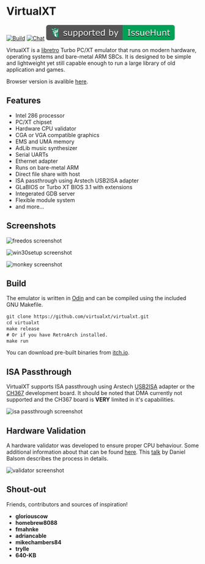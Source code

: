 # VirtualXT

[![Build](https://github.com/virtualxt/virtualxt/actions/workflows/libretro.yml/badge.svg)](https://github.com/virtualxt/virtualxt/actions/workflows/sdl2.yml)
[![Chat](https://badgen.net/badge/icon/discord?icon=discord&label)](https://discord.com/channels/1333142665566617710/1333166999844687942)
[![Support](https://github.com/BoostIO/issuehunt-materials/raw/master/v1/issuehunt-shield-v1.svg)](https://issuehunt.io/r/virtualxt/virtualxt)

VirtualXT is a [libretro](https://www.libretro.com) Turbo PC/XT emulator that runs on modern hardware, operating systems and bare-metal ARM SBCs.
It is designed to be simple and lightweight yet still capable enough to run a large library of old application and games.

Browser version is avalible [here](https://realmode.games).

## Features

* Intel 286 processor
* PC/XT chipset
* Hardware CPU validator
* CGA or VGA compatible graphics
* EMS and UMA memory
* AdLib music synthesizer
* Serial UARTs
* Ethernet adapter
* Runs on bare-metal ARM
* Direct file share with host
* ISA passthrough​ using Arstech USB2ISA adapter
* GLaBIOS or Turbo XT BIOS 3.1 with extensions
* Integerated GDB server
* Flexible module system
* and more...

## Screenshots

![freedos screenshot](screenshots/freedos.PNG)

![win30setup screenshot](screenshots/win30setup.PNG)

![monkey screenshot](screenshots/monkey.PNG)

## Build

The emulator is written in [Odin](https://odin-lang.org) and can be compiled using the included GNU Makefile.

```
git clone https://github.com/virtualxt/virtualxt.git
cd virtualxt
make release
# Or if you have RetroArch installed.
make run
```

You can download pre-built binaries from [itch.io](https://phix.itch.io/virtualxt/purchase).

## ISA Passthrough​

VirtualXT supports ISA passthrough using Arstech [USB2ISA](https://arstech.com/install/ecom-catshow/usb2.0.html) adapter or the [CH367](https://www.aliexpress.com/item/1005003569540792.html) development board.
It should be noted that DMA currently not supported and the CH367 board is **VERY** limited in it's capabilities.

![isa passthrough screenshot​](screenshots/isa.jpg)

## Hardware Validation

A hardware validator was developed to ensure proper CPU behaviour.
Some additional information about that can be found [here](https://hackaday.io/project/184209-virtualxt-hardware-validator).
This [talk](https://youtu.be/qatzd0niz9A?si=_NVqQu_zc1KDB8W6) by Daniel Balsom describes the process in details.

![validator screenshot](screenshots/validator.jpg)

## Shout-out

Friends, contributors and sources of inspiration!

* **gloriouscow**
* **homebrew8088**
* **fmahnke**
* **adriancable**
* **mikechambers84**
* **trylle**
* **640-KB**
